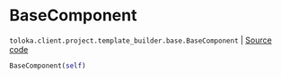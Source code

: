 # BaseComponent
`toloka.client.project.template_builder.base.BaseComponent` | [Source code](https://github.com/Toloka/toloka-kit/blob/v1.2.1/src/client/project/template_builder/base.py#L126)

```python
BaseComponent(self)
```

